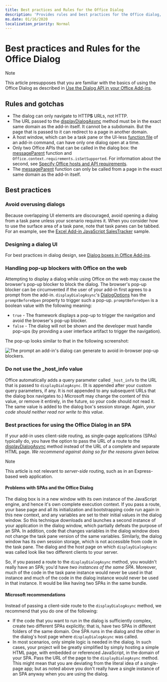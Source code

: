 ```yaml
---
title: Best practices and Rules for the Office Dialog
description: 'Provides rules and best practices for the Office dialog, such as best practices for a single-page application (SPA)'
ms.date: 01/16/2020
localization_priority: Normal
---
```


# Best practices and Rules for the Office Dialog

> [!NOTE]
> This article presupposes that you are familiar with the basics of using the Office Dialog as described in [Use the Dialog API in your Office Add-ins](dialog-api-in-office-add-ins.md).

## Rules and gotchas

- The dialog can only navigate to HTTP**S** URLs, not HTTP.
- The URL passed to the [displayDialogAsync](/javascript/api/office/office.ui) method must be in the exact same domain as the add-in itself. It cannot be a subdomain. But the page that is passed to it can redirect to a page in another domain.
- A host window, which can be a task pane or the UI-less [function file](/office/dev/add-ins/reference/manifest/functionfile) of an add-in command, can have only one dialog open at a time.
- Only two Office APIs that can be called in the dialog box: the [messageParent](/javascript/api/office/office.ui#messageparent-message-) function  and `Office.context.requirements.isSetSupported`. For information about the second, see [Specify Office hosts and API requirements](specify-office-hosts-and-api-requirements.md).
- The [messageParent](/javascript/api/office/office.ui#messageparent-message-) function can only be called from a page in the exact same domain as the add-in itself.

## Best practices

### Avoid overusing dialogs

Because overlapping UI elements are discouraged, avoid opening a dialog from a task pane unless your scenario requires it. When you consider how to use the surface area of a task pane, note that task panes can be tabbed. For an example, see the [Excel Add-in JavaScript SalesTracker](https://github.com/OfficeDev/Excel-Add-in-JavaScript-SalesTracker) sample.

### Designing a dialog UI

For best practices in dialog design, see [Dialog boxes in Office Add-ins](../design/dialog-boxes.md).

### Handling pop-up blockers with Office on the web

Attempting to display a dialog while using Office on the web may cause the browser's pop-up blocker to block the dialog. The browser's pop-up blocker can be circumvented if the user of your add-in first agrees to a prompt from the add-in. `displayDialogAsync`'s [DialogOptions](/javascript/api/office/office.dialogoptions) has the `promptBeforeOpen` property to trigger such a pop-up. `promptBeforeOpen` is a boolean value with the following meaning:

 - `true` - The framework displays a pop-up to trigger the navigation and avoid the browser's pop-up blocker. 
 - `false` - The dialog will not be shown and the developer must handle pop-ups (by providing a user interface artifact to trigger the navigation). 
 
The pop-up looks similar to that in the following screenshot:

![The prompt an add-in's dialog can generate to avoid in-browser pop-up blockers.](../images/dialog-prompt-before-open.png)

### Do not use the _host_info value

Office automatically adds a query parameter called `_host_info` to the URL that is passed to `displayDialogAsync`. (It is appended after your custom query parameters, if any. It is not appended to any subsequent URLs that the dialog box navigates to.) Microsoft may change the content of this value, or remove it entirely, in the future, so your code should not read it. The same value is added to the dialog box's session storage. Again, *your code should neither read nor write to this value*.

### Best practices for using the Office Dialog in an SPA

If your add-in uses client-side routing, as single-page applications (SPAs) typically do, you have the option to pass the URL of a route to the [displayDialogAsync](/javascript/api/office/office.ui) method instead of the URL of a complete and separate HTML page. *We recommend against doing so for the reasons given below.*

> [!NOTE]
> This article is not relevant to *server-side* routing, such as in an Express-based web application.

#### Problems with SPAs and the Office Dialog

The dialog box is in a new window with its own instance of the JavaScript engine, and hence it's own complete execution context. If you pass a route, your base page and all its initialization and bootstrapping code run again in this new context, and any variables are set to their initial values in the dialog window. So this technique downloads and launches a second instance of your application in the dialog window, which partially defeats the purpose of an SPA. In addition, code that changes variables in the dialog window does not change the task pane version of the same variables. Similarly, the dialog window has its own session storage, which is not accessible from code in the task pane. The dialog and the host page on which `displayDialogAsync` was called look like two different clients to your server.

So, if you passed a route to the `displayDialogAsync` method, you wouldn't really have an SPA; you'd have *two instances of the same SPA*. Moreover, much of the code in the task pane instance would never be used in that instance and much of the code in the dialog instance would never be used in that instance. It would be like having two SPAs in the same bundle.

#### Microsoft recommendations

Instead of passing a client-side route to the `displayDialogAsync` method, we recommend that you do one of the following:

* If the code that you want to run in the dialog is sufficiently complex, create two different SPAs explicitly; that is, have two SPAs in different folders of the same domain. One SPA runs in the dialog and the other in the dialog's host page where `displayDialogAsync` was called. 
* In most scenarios, only simple logic is needed in the dialog. In such cases, your project will be greatly simplified by simply hosting a simple HTML page, with embedded or referenced JavaScript, in the domain of your SPA. Pass the URL of the page to the `displayDialogAsync` method. This might mean that you are deviating from the literal idea of a single-page app; but as noted above you don't really have a single instance of an SPA anyway when you are using the dialog.
